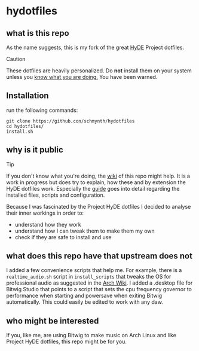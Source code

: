 
# hydotfiles

## what is this repo

As the name suggests, this is my fork of the great [HyDE](https://github.com/HyDE-Project) Project dotfiles.

> [!CAUTION]
> These dotfiles are heavily personalized. Do **not** install them on your system unless you [know what you are doing.](hydotfiles.wiki/Guide.md)
> You have been warned.

## Installation

run the following commands:
```
git clone https://github.con/schmynth/hydotfiles
cd hydotfiles/
install.sh
```

## why is it public


> [!TIP]
> If you don't know what you're doing, the [wiki](https://github.com/schmynth/hydotfiles/wiki) of this repo might help. 
> It is a work in progress but does try to explain, how these and by extension the HyDE dotfiles work.
> Especially the [guide](https://github.com/schmynth/hydotfiles/wiki/Guide) goes into detail regarding the installed files, scripts and configuration.

Because I was fascinated by the Project HyDE dotfiles I decided to analyse their inner workings in order to:
- understand how they work
- understand how I can tweak them to make them my own
- check if they are safe to install and use

## what does this repo have that upstream does not

I added a few convenience scripts that help me. For example, there is a ```realtime_audio.sh``` script in ```install_scripts``` that tweaks the OS for professional audio as suggested in the [Arch Wiki](https://wiki.archlinux.org/title/Professional_audio).
I added a .desktop file for Bitwig Studio that points to a script that sets the cpu frequency governor to performance when starting and powersave when exiting Bitwig automatically.
This could easily be edited to work with any daw.

## who might be interested

If you, like me, are using Bitwig to make music on Arch Linux and like Project HyDE dotfiles, this repo might be for you.

